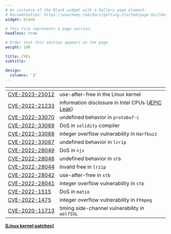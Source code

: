 ```yaml
---
# An instance of the Blank widget with a Gallery page element.
# Documentation: https://wowchemy.com/docs/getting-started/page-builder/
widget: blank

# This file represents a page section.
headless: true

# Order that this section appears on the page.
weight: 100

title: CVEs
subtitle:

design:
  columns: '2'
---
```

<style>
table {
	overflow-x: hidden;
}
</style>

| <!-- -->    | <!-- -->    |
|-------------|-------------|
| <nobr>[CVE-2023-25012](https://nvd.nist.gov/vuln/detail/CVE-2023-25012)</nobr> | use-after-free in the Linux kernel |
| <nobr>[CVE-2022-21233](https://nvd.nist.gov/vuln/detail/CVE-2022-21233)</nobr> | information disclosure in Intel CPUs ([ÆPIC Leak](https://www.aepicleak.com/)) |
| <nobr>[CVE-2022-33070](https://nvd.nist.gov/vuln/detail/CVE-2022-33070)</nobr> | undefined behavior in `protobuf-c` |
| <nobr>[CVE-2022-33069](https://nvd.nist.gov/vuln/detail/CVE-2022-33069)</nobr> | DoS in `solidity` compiler |
| <nobr>[CVE-2022-33068](https://nvd.nist.gov/vuln/detail/CVE-2022-33068)</nobr> | integer overflow vulnerability in `Harfbuzz` |
| <nobr>[CVE-2022-33067](https://nvd.nist.gov/vuln/detail/CVE-2022-33067)</nobr> | undefined behavior in `lzrip` |
| <nobr>[CVE-2022-28049](https://nvd.nist.gov/vuln/detail/cve-2022-28049)</nobr> | DoS in `njs` |
| <nobr>[CVE-2022-28048](https://nvd.nist.gov/vuln/detail/CVE-2022-28048)</nobr> | undefined behavior in `stb` |
| <nobr>[CVE-2022-28044](https://nvd.nist.gov/vuln/detail/CVE-2022-28044)</nobr> | invalid free in `lrzip` |
| <nobr>[CVE-2022-28042](https://nvd.nist.gov/vuln/detail/CVE-2022-28042)</nobr> | use-after-free in `stb` |
| <nobr>[CVE-2022-28041](https://nvd.nist.gov/vuln/detail/CVE-2022-28041)</nobr> | integer overflow vulnerability in `stb` |
| <nobr>[CVE-2022-1515](https://nvd.nist.gov/vuln/detail/CVE-2022-1515)</nobr> | DoS in `matio` |
| <nobr>[CVE-2022-1475](https://nvd.nist.gov/vuln/detail/CVE-2022-1475)</nobr> | integer overflow vulnerability in `FFmpeg` |
| <nobr>[CVE-2020-11713](https://nvd.nist.gov/vuln/detail/CVE-2020-11713)</nobr> | timing side-channel vulnerability in `wolfSSL` |

[**\[Linux kernel patches\]**](https://git.kernel.org/pub/scm/linux/kernel/git/next/linux-next.git/log/?qt=grep&q=borrello%40diag.uniroma1.it)
